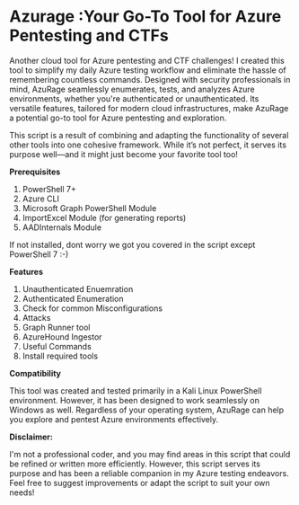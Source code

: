 # Azurage :Your Go-To Tool for Azure Pentesting and CTFs

Another cloud tool for Azure pentesting and CTF challenges! I created this tool to simplify my daily Azure testing workflow and eliminate the hassle of remembering countless commands. Designed with security professionals in mind, AzuRage seamlessly enumerates, tests, and analyzes Azure environments, whether you're authenticated or unauthenticated. Its versatile features, tailored for modern cloud infrastructures, make AzuRage a potential go-to tool for Azure pentesting and exploration.

This script is a result of combining and adapting the functionality of several other tools into one cohesive framework. While it’s not perfect, it serves its purpose well—and it might just become your favorite tool too!

**Prerequisites**

1. PowerShell 7+
2. Azure CLI
3. Microsoft Graph PowerShell Module
4. ImportExcel Module (for generating reports)
5. AADInternals Module

If not installed, dont worry we got you covered in the script except PowerShell 7 :-) 

**Features**
1. Unauthenticated Enuemration
2. Authenticated Enumeration
3. Check for common Misconfigurations
4. Attacks
5. Graph Runner tool
6. AzureHound Ingestor
7. Useful Commands
8. Install required tools

**Compatibility**

This tool was created and tested primarily in a Kali Linux PowerShell environment. However, it has been designed to work seamlessly on Windows as well. Regardless of your operating system, AzuRage can help you explore and pentest Azure environments effectively.

**Disclaimer:**

I'm not a professional coder, and you may find areas in this script that could be refined or written more efficiently. However, this script serves its purpose and has been a reliable companion in my Azure testing endeavors. Feel free to suggest improvements or adapt the script to suit your own needs!
